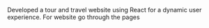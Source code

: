 Developed a tour and travel website using React for a dynamic user experience.
For website go through the pages
